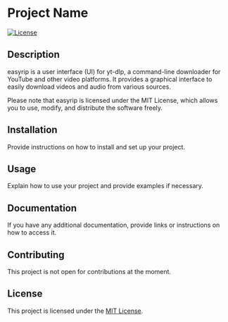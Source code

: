 # Project Name

[![License](https://img.shields.io/badge/license-MIT-blue.svg)](LICENSE)

## Description

easyrip is a user interface (UI) for yt-dlp, a command-line downloader for YouTube and other video platforms. It provides a graphical interface to easily download videos and audio from various sources.

Please note that easyrip is licensed under the MIT License, which allows you to use, modify, and distribute the software freely.

## Installation

Provide instructions on how to install and set up your project.

## Usage

Explain how to use your project and provide examples if necessary.

## Documentation

If you have any additional documentation, provide links or instructions on how to access it.

## Contributing

This project is not open for contributions at the moment.

## License

This project is licensed under the [MIT License](LICENSE).
